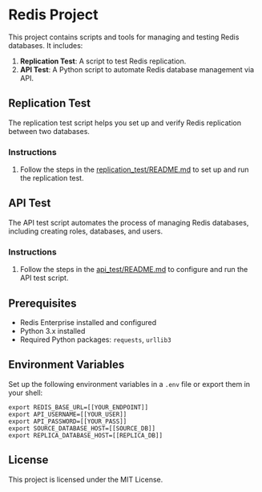 # Redis Project

This project contains scripts and tools for managing and testing Redis databases. It includes:

1. **Replication Test**: A script to test Redis replication.
2. **API Test**: A Python script to automate Redis database management via API.

## Replication Test

The replication test script helps you set up and verify Redis replication between two databases.

### Instructions

1. Follow the steps in the [replication_test/README.md](replication_test/README.md) to set up and run the replication test.

## API Test

The API test script automates the process of managing Redis databases, including creating roles, databases, and users.

### Instructions

1. Follow the steps in the [api_test/README.md](api_test/README.md) to configure and run the API test script.

## Prerequisites

- Redis Enterprise installed and configured
- Python 3.x installed
- Required Python packages: `requests`, `urllib3`

## Environment Variables

Set up the following environment variables in a `.env` file or export them in your shell:

```properties
export REDIS_BASE_URL=[[YOUR_ENDPOINT]]
export API_USERNAME=[[YOUR_USER]]
export API_PASSWORD=[[YOUR_PASS]]
export SOURCE_DATABASE_HOST=[[SOURCE_DB]]
export REPLICA_DATABASE_HOST=[[REPLICA_DB]]

```

## License

This project is licensed under the MIT License.
